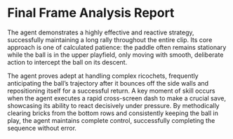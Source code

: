 # Final Frame Analysis Report

The agent demonstrates a highly effective and reactive strategy, successfully maintaining a long rally throughout the entire clip. Its core approach is one of calculated patience: the paddle often remains stationary while the ball is in the upper playfield, only moving with smooth, deliberate action to intercept the ball on its descent.

The agent proves adept at handling complex ricochets, frequently anticipating the ball’s trajectory after it bounces off the side walls and repositioning itself for a successful return. A key moment of skill occurs when the agent executes a rapid cross-screen dash to make a crucial save, showcasing its ability to react decisively under pressure. By methodically clearing bricks from the bottom rows and consistently keeping the ball in play, the agent maintains complete control, successfully completing the sequence without error.
